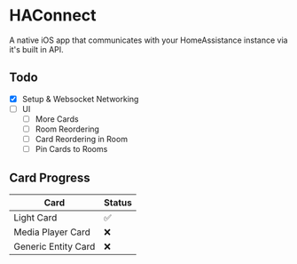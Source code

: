 #  HAConnect

A native iOS app that communicates with your HomeAssistance instance via it's built in API.

## Todo
- [x] Setup & Websocket Networking
- [ ] UI
    - [ ] More Cards 
    - [ ] Room Reordering 
    - [ ] Card Reordering in Room 
    - [ ] Pin Cards to Rooms

## Card Progress
| Card                | Status |
| ------------------- | ------ |
| Light Card          | ✅     |
| Media Player Card   | ❌     |
| Generic Entity Card | ❌     |
